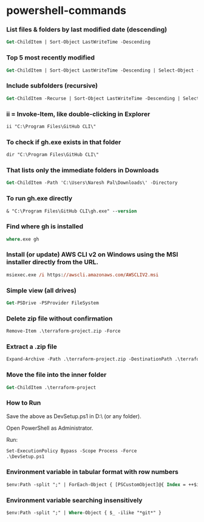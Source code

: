 # powershell-commands

### List files & folders by last modified date (descending)
```ps
Get-ChildItem | Sort-Object LastWriteTime -Descending
```
### Top 5 most recently modified
```ps
Get-ChildItem | Sort-Object LastWriteTime -Descending | Select-Object -First 5
```
### Include subfolders (recursive)
```ps
Get-ChildItem -Recurse | Sort-Object LastWriteTime -Descending | Select-Object FullName, LastWriteTime -First 10
```
### ii = Invoke-Item, like double-clicking in Explorer
```ps
ii "C:\Program Files\GitHub CLI\"
```
### To check if gh.exe exists in that folder
```ps
dir "C:\Program Files\GitHub CLI\"
```
### That lists only the immediate folders in Downloads
```ps
Get-ChildItem -Path 'C:\Users\Naresh Pal\Downloads\' -Directory
```
### To run gh.exe directly
```ps
& "C:\Program Files\GitHub CLI\gh.exe" --version
```
### Find where gh is installed
```ps
where.exe gh
```
### Install (or update) AWS CLI v2 on Windows using the MSI installer directly from the URL.
```ps
msiexec.exe /i https://awscli.amazonaws.com/AWSCLIV2.msi
```
### Simple view (all drives) 
```ps
Get-PSDrive -PSProvider FileSystem
```
### Delete zip file without confirmation
```ps
Remove-Item .\terraform-project.zip -Force
```
### Extract a .zip file
```ps
Expand-Archive -Path .\terraform-project.zip -DestinationPath .\terraform-project -Force
```
### Move the file into the inner folder
```ps
Get-ChildItem .\terraform-project
```
### How to Run

Save the above as DevSetup.ps1 in D:\ (or any folder).

Open PowerShell as Administrator.

Run:
```ps
Set-ExecutionPolicy Bypass -Scope Process -Force
.\DevSetup.ps1
```
### Environment variable in tabular format with row numbers
```ps
$env:Path -split ";" | ForEach-Object { [PSCustomObject]@{ Index = ++$i; Path = $_ } } | Format-Table -AutoSize
```
### Environment variable searching insensitively
```ps
$env:Path -split ";" | Where-Object { $_ -ilike "*git*" }
```
